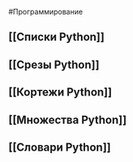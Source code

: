 #Программирование 
## [[Списки Python]] 
## [[Срезы Python]] 
## [[Кортежи Python]] 
## [[Множества Python]] 
## [[Словари Python]] 